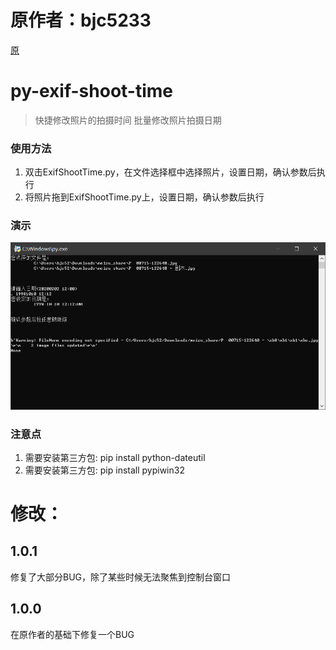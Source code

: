 # 原作者：bjc5233
[原](https://github.com/bjc5233/py-exif-shoot-time)
# py-exif-shoot-time
> 快捷修改照片的拍摄时间 批量修改照片拍摄日期

### 使用方法
1. 双击ExifShootTime.py，在文件选择框中选择照片，设置日期，确认参数后执行
2. 将照片拖到ExifShootTime.py上，设置日期，确认参数后执行



### 演示
<div align=center><img src="https://github.com/bjc5233/py-exif-shoot-time/raw/master/resources/demo.png"/></div>




### 注意点
1. 需要安装第三方包: pip install python-dateutil
2. 需要安装第三方包: pip install pypiwin32

# 修改：
## 1.0.1
修复了大部分BUG，除了某些时候无法聚焦到控制台窗口
## 1.0.0
在原作者的基础下修复一个BUG  
